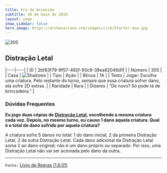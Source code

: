 ```yaml
---
title: Era da Ascensão
subtitle: 30 de maio de 2019
layout: page
show_sidebar: false
hero_image: https://archonarcana.com/images/c/c6/Starter-aoa.jpg
---
```


![305](https://cdn.keyforgegame.com/media/card_front/pt/435_305_W54366C8PR7P_pt.png)

## Distração Letal

|----|----|
| ID | 2bf83f79-9f57-492f-93c9-39ea62046d1f |
| Número | 305 |
| Casa | ![Shadows](https://archonarcana.com/images/thumb/e/ee/Shadows.png/22px-Shadows.png "Sombras") |
| Tipo | Ação |
| Bônus | 1A |
| Texto | Jogar: Escolha uma criatura.  Pelo restante do turno, sempre  que essa criatura sofrer dano,  ela sofre 2D extras. |
| Raridade | Rara |
| Dizeres | “De novo? Só pode tá de brincadeira.” |

### Dúvidas Frequentes

**Eu jogo duas cópias de [Distração Letal](/aoa/305), escolhendo a
mesma criatura cada vez. Depois, no mesmo turno, eu causo 1 dano
àquela criatura. Qual é o total de dano sofrido por aquela criatura?**

A criatura sofre 5 danos no total: 1 do dano inicial, 2 da primeira
Distração Letal, 2 da outra Distração Letal. Cada dano adicional da
Distração Letal soma 2 ao dano original; não é um dano próprio ou
separado. Por isso, uma Distração Letal não vai ser acionada pelo dano
da outra.

<hr/>

`Fonte:` [Livro de Regras (1.6.01)](https://drive.google.com/open?id=1YNhLKUC0xfriiMwFYpDu1Go3zPJw6gYo)
